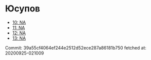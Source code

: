 # Юсупов
- [10: NA](10.md)
- [11: NA](11.md)
- [12: NA](12.md)
- [13: NA](13.md)

Commit: 39a55cf4064ef244e2512d52ece287a86181b750
 fetched at: 20200925-021009
